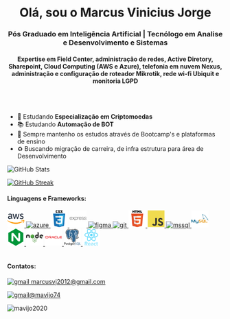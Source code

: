 <a href="https://avatars.githubusercontent.com/u/74795904?v=4" target="_blank" rel="noreferrer"></a>
<h1 align="center">Olá, sou o Marcus Vinicius Jorge</h1>
<h3 align="center">Pós Graduado em Inteligência Artificial | Tecnólogo em Analise e Desenvolvimento e Sistemas</h3>
<h4 align="center">Expertise em Field Center, administração de redes, Active Diretory, Sharepoint, Cloud Computing (AWS e Azure), telefonia em nuvem Nexus, administração e configuração de roteador Mikrotik, rede wi-fi Ubiquit e monitoria LGPD</h4>
<br></br>

- 💱 Estudando **Especialização em Criptomoedas**
- 📚 Estudando **Automação de BOT**
- 📗 Sempre mantenho os estudos através de Bootcamp's e plataformas de ensino
- ♻️ Buscando migração de carreira, de infra estrutura para área de Desenvolvimento

![GitHub Stats](https://github-readme-stats.vercel.app/api?username=mavijo2020&theme=transparent&bg_color=000&border_color=30A3DC&show_icons=true&icon_color=30A3DC&title_color=E94D5F&text_color=FFF)

[![GitHub Streak](https://streak-stats.demolab.com/?user=mavijo2020&theme=bear&background=000&border=30A3DC&dates=FFF)](https://git.io/streak-stats)

<h4 align="left">Linguagens e Frameworks:</h4>
<p align="left"> <a href="https://aws.amazon.com" target="_blank" rel="noreferrer"> <img src="https://raw.githubusercontent.com/devicons/devicon/master/icons/amazonwebservices/amazonwebservices-original-wordmark.svg" alt="aws" width="40" height="40"/> </a> <a href="https://azure.microsoft.com/en-in/" target="_blank" rel="noreferrer"> <img src="https://www.vectorlogo.zone/logos/microsoft_azure/microsoft_azure-icon.svg" alt="azure" width="40" height="40"/> </a> <a href="https://www.w3schools.com/css/" target="_blank" rel="noreferrer"> <img src="https://raw.githubusercontent.com/devicons/devicon/master/icons/css3/css3-original-wordmark.svg" alt="css3" width="40" height="40"/> </a> <a href="https://expressjs.com" target="_blank" rel="noreferrer"> <img src="https://raw.githubusercontent.com/devicons/devicon/master/icons/express/express-original-wordmark.svg" alt="express" width="40" height="40"/> </a> <a href="https://www.figma.com/" target="_blank" rel="noreferrer"> <img src="https://www.vectorlogo.zone/logos/figma/figma-icon.svg" alt="figma" width="40" height="40"/> </a> <a href="https://git-scm.com/" target="_blank" rel="noreferrer"> <img src="https://www.vectorlogo.zone/logos/git-scm/git-scm-icon.svg" alt="git" width="40" height="40"/> </a> <a href="https://www.w3.org/html/" target="_blank" rel="noreferrer"> <img src="https://raw.githubusercontent.com/devicons/devicon/master/icons/html5/html5-original-wordmark.svg" alt="html5" width="40" height="40"/> </a> <a href="https://developer.mozilla.org/en-US/docs/Web/JavaScript" target="_blank" rel="noreferrer"> <img src="https://raw.githubusercontent.com/devicons/devicon/master/icons/javascript/javascript-original.svg" alt="javascript" width="40" height="40"/> </a> <a href="https://www.microsoft.com/en-us/sql-server" target="_blank" rel="noreferrer"> <img src="https://www.svgrepo.com/show/303229/microsoft-sql-server-logo.svg" alt="mssql" width="40" height="40"/> </a> <a href="https://www.mysql.com/" target="_blank" rel="noreferrer"> <img src="https://raw.githubusercontent.com/devicons/devicon/master/icons/mysql/mysql-original-wordmark.svg" alt="mysql" width="40" height="40"/> </a> <a href="https://www.nginx.com" target="_blank" rel="noreferrer"> <img src="https://raw.githubusercontent.com/devicons/devicon/master/icons/nginx/nginx-original.svg" alt="nginx" width="40" height="40"/> </a> <a href="https://nodejs.org" target="_blank" rel="noreferrer"> <img src="https://raw.githubusercontent.com/devicons/devicon/master/icons/nodejs/nodejs-original-wordmark.svg" alt="nodejs" width="40" height="40"/> </a> <a href="https://www.oracle.com/" target="_blank" rel="noreferrer"> <img src="https://raw.githubusercontent.com/devicons/devicon/master/icons/oracle/oracle-original.svg" alt="oracle" width="40" height="40"/> </a> <a href="https://www.postgresql.org" target="_blank" rel="noreferrer"> <img src="https://raw.githubusercontent.com/devicons/devicon/master/icons/postgresql/postgresql-original-wordmark.svg" alt="postgresql" width="40" height="40"/> </a> <a href="https://reactjs.org/" target="_blank" rel="noreferrer"> <img src="https://raw.githubusercontent.com/devicons/devicon/master/icons/react/react-original-wordmark.svg" alt="react" width="40" height="40"/></a><br><br>
<h4 align="left">Contatos:</h4>
<p align="left"> <a href="https://gmail.com" target="_blank" rel="noreferrer"> <img src="https://png.pngtree.com/template/20190725/ourmid/pngtree-gmail-logo-png-image_282635.jpg" alt="gmail" width="40" height="40"/> </a>
<a href="mailto:marcusvj2012@gmail.com">marcusvj2012@gmail.com</a></p>
<a href="https://www.linkedin.com/in/mavijo74/" target="_blank" rel="noreferrer"> <img src="https://upload.wikimedia.org/wikipedia/commons/thumb/c/ca/LinkedIn_logo_initials.png/960px-LinkedIn_logo_initials.png" alt="gmail" width="40" height="40"/></a><a href="https://www.linkedin.com/in/mavijo74">@mavijo74</a></p></p>

<p align="left"> <img src="https://komarev.com/ghpvc/?username=mavijo2020&label=Profile%20views&color=0e75b6&style=flat" alt="mavijo2020" /> </p>

